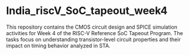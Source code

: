 # India_riscV_SoC_tapeout_week4
This repository contains the CMOS circuit design and SPICE simulation activities for Week 4 of the RISC-V Reference SoC Tapeout Program. The tasks focus on understanding transistor-level circuit properties and their impact on timing behavior analyzed in STA.
